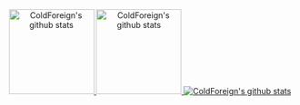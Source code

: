 <div align="center">
  <a href="https://github.com/coldforeign">
    <img height="150em" src="https://github-readme-stats.vercel.app/api?username=coldforeign&count_private=true&include_all_commits=true&hide=stars,issues&show_icons=true&theme=react&hide_border=true&title_color=36bdff&icon_color=0077ff" alt="ColdForeign's github stats" />
    <img height="150em" src="https://github-readme-stats-one-bice.vercel.app/api/top-langs/?username=coldforeign&exclude_repo=AdminPanel,BookLibrary,HTMLModalWindows&count_private=true&role=OWNER,ORGANIZATION_MEMBER,COLLABORATOR&count_private=true&layout=compact&langs_count=6&theme=react&title_color=36bdff&hide_border=true" alt="ColdForeign's github stats" />
    <img src="https://streak-stats.demolab.com?user=coldforeign&theme=react&hide_border=true&fire=ff5c9b&stroke=0077FF&ring=36BDFF&sideLabels=36BDFF&currStreakNum=36BDFF&sideNums=36BDFF&currStreakLabel=36BDFF" alt="ColdForeign's github stats"/>
  </a>
</div>
